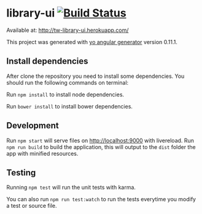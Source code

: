 # library-ui [![Build Status](https://snap-ci.com/tw-library/library-ui/branch/master/build_image)](https://snap-ci.com/tw-library/library-ui/branch/master)

Available at: http://tw-library-ui.herokuapp.com/

This project was generated with [yo angular generator](https://github.com/yeoman/generator-angular)
version 0.11.1.

## Install dependencies

After clone the repository you need to install some dependencies. You should run the following commands on terminal:

Run `npm install` to install node dependencies.

Run `bower install` to install bower dependencies.

## Development

Run `npm start` will serve files on [http://localhost:9000](http://localhost:9000) with livereload.
Run `npm run build` to build the application, this will output to the `dist` folder the app with minified resources.


## Testing

Running `npm test` will run the unit tests with karma.

You can also run `npm run test:watch` to run the tests everytime you modify a test or source file.
